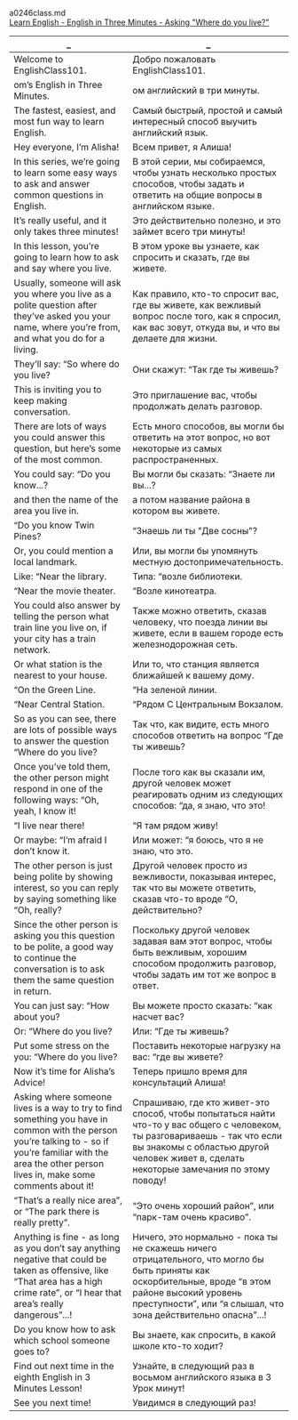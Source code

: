 a0246class.md  
[Learn English - English in Three Minutes - Asking "Where do you live?"](https://www.youtube.com/watch?v=Kbbn36T_R20)





_|_
--|--
Welcome to EnglishClass101.|Добро пожаловать EnglishClass101.
om’s English in Three Minutes.|ом английский в три минуты.
The fastest, easiest, and most fun way to learn English.|Самый быстрый, простой и самый интересный способ выучить английский язык.
Hey everyone, I’m Alisha!|Всем привет, я Алиша!
In this series, we’re going to learn some easy ways to ask and answer common questions in English.|В этой серии, мы собираемся, чтобы узнать несколько простых способов, чтобы задать и ответить на общие вопросы в английском языке.
It’s really useful, and it only takes three minutes!|Это действительно полезно, и это займет всего три минуты!
In this lesson, you’re going to learn how to ask and say where you live.|В этом уроке вы узнаете, как спросить и сказать, где вы живете.
Usually, someone will ask you where you live as a polite question after they’ve asked you your name, where you’re from, and what you do for a living.|Как правило, кто-то спросит вас, где вы живете, как вежливый вопрос после того, как я спросил, как вас зовут, откуда вы, и что вы делаете для жизни.
They’ll say: “So where do you live?|Они скажут: “Так где ты живешь?
This is inviting you to keep making conversation.|Это приглашение вас, чтобы продолжать делать разговор.
There are lots of ways you could answer this question, but here’s some of the most common.|Есть много способов, вы могли бы ответить на этот вопрос, но вот некоторые из самых распространенных.
You could say: “Do you know...?|Вы могли бы сказать: “Знаете ли вы...?
and then the name of the area you live in.|а потом название района в котором вы живете.
“Do you know Twin Pines?|“Знаешь ли ты "Две сосны"?
Or, you could mention a local landmark.|Или, вы могли бы упомянуть местную достопримечательность.
Like: “Near the library.|Типа: “возле библиотеки.
“Near the movie theater.|“Возле кинотеатра.
You could also answer by telling the person what train line you live on, if your city has a train network.|Также можно ответить, сказав человеку, что поезда линии вы живете, если в вашем городе есть железнодорожная сеть.
Or what station is the nearest to your house.|Или то, что станция является ближайшей к вашему дому.
“On the Green Line.|“На зеленой линии.
“Near Central Station.|“Рядом С Центральным Вокзалом.
So as you can see, there are lots of possible ways to answer the question “Where do you live?|Так что, как видите, есть много способов ответить на вопрос “Где ты живешь?
Once you’ve told them, the other person might respond in one of the following ways: “Oh, yeah, I know it!|После того как вы сказали им, другой человек может реагировать одним из следующих способов: “да, я знаю, что это!
“I live near there!|“Я там рядом живу!
Or maybe: “I’m afraid I don’t know it.|Или может: “я боюсь, что я не знаю, что это.
The other person is just being polite by showing interest, so you can reply by saying something like “Oh, really?|Другой человек просто из вежливости, показывая интерес, так что вы можете ответить, сказав что-то вроде “О, действительно?
Since the other person is asking you this question to be polite, a good way to continue the conversation is to ask them the same question in return.|Поскольку другой человек задавая вам этот вопрос, чтобы быть вежливым, хорошим способом продолжить разговор, чтобы задать им тот же вопрос в ответ.
You can just say: “How about you?|Вы можете просто сказать: “как насчет вас?
Or: “Where do you live?|Или: “Где ты живешь?
Put some stress on the you: “Where do you live?|Поставить некоторые нагрузку на вас: “где вы живете?
Now it’s time for Alisha’s Advice!|Теперь пришло время для консультаций Алиша!
Asking where someone lives is a way to try to find something you have in common with the person you’re talking to - so if you’re familiar with the area the other person lives in, make some comments about it!|Спрашиваю, где кто живет-это способ, чтобы попытаться найти что-то у вас общего с человеком, ты разговариваешь - так что если вы знакомы с областью другой человек живет в, сделать некоторые замечания по этому поводу!
“That’s a really nice area”, or “The park there is really pretty”.|“Это очень хороший район”, или “парк-там очень красиво”.
Anything is fine - as long as you don’t say anything negative that could be taken as offensive, like “That area has a high crime rate”, or “I hear that area’s really dangerous”...!|Ничего, это нормально - пока ты не скажешь ничего отрицательного, что могло бы быть приняты как оскорбительные, вроде “в этом районе высокий уровень преступности”, или “я слышал, что зона действительно опасна”...!
Do you know how to ask which school someone goes to?|Вы знаете, как спросить, в какой школе кто-то ходит?
Find out next time in the eighth English in 3 Minutes Lesson!|Узнайте, в следующий раз в восьмом английского языка в 3 Урок минут!
See you next time!|Увидимся в следующий раз!
